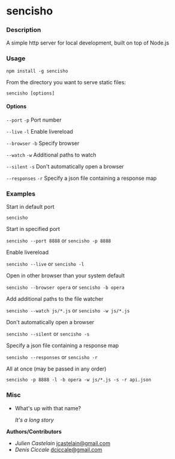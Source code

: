 # sencisho

### Description
A simple http server for local development, built on top of Node.js

### Usage
`npm install -g sencisho`

From the directory you want to serve static files:

`sencisho [options]`

#### Options
`--port` `-p` Port number

`--live` `-l` Enable livereload

`--browser` `-b` Specify browser

`--watch` `-w` Additional paths to watch

`--silent` `-s` Don't automatically open a browser

`--responses` `-r` Specify a json file containing a response map

### Examples
Start in default port

`sencisho`

Start in specified port

`sencisho --port 8888` or `sencisho -p 8888`

Enable livereload

`sencisho --live` or `sencisho -l`

Open in other browser than your system default

`sencisho --browser opera` or `sencisho -b opera`

Add additional paths to the file watcher

`sencisho --watch js/*.js` or `sencisho -w js/*.js`

Don't automatically open a browser

`sencisho --silent` or `sencisho -s`

Specify a json file containing a response map

`sencisho --responses` or `sencisho -r`

All at once (may be passed in any order)

`sencisho -p 8888 -l -b opera -w js/*.js -s -r api.json`

### Misc
+ What's up with that name?

  *It's a long story*

**Authors/Contributors**

+ *Julien Castelain*  <jcastelain@gmail.com>
+ *Denis Ciccale*     <dciccale@gmail.com>
